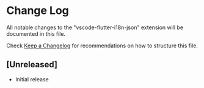 # Change Log

All notable changes to the "vscode-flutter-i18n-json" extension will be documented in this file.

Check [Keep a Changelog](http://keepachangelog.com/) for recommendations on how to structure this file.

## [Unreleased]

- Initial release